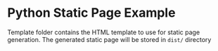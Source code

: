 # Python Static Page Example

Template folder contains the HTML template to use for static page generation. The generated static page will be stored in ```dist/``` directory
